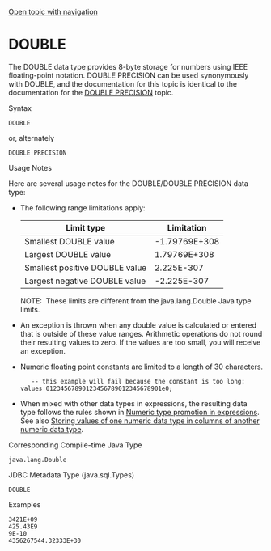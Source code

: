 [Open topic with navigation](../../../index.html#Shared/SQLReference/DataTypes/Double.html)

<a href="" id="DataTypes.Double"></a>[]()DOUBLE
===============================================

The <span class="CodeFont">DOUBLE</span> data type provides 8-byte storage for numbers using IEEE floating-point notation. <span class="CodeFont">DOUBLE PRECISION</span> can be used synonymously with <span class="CodeFont">DOUBLE</span>, and the documentation for this topic is identical to the documentation for the <span class="CodeFont">[DOUBLE PRECISION](DoublePrecision.html)</span> topic.

Syntax

``` FcnSyntax
DOUBLE
```

or, alternately

``` FcnSyntax
DOUBLE PRECISION
```

Usage Notes

Here are several usage notes for the <span class="CodeFont">DOUBLE</span>/<span class="CodeFont">DOUBLE PRECISION</span> data type:

-   The following range limitations apply:

    | Limit type                                                   | Limitation    |
    |--------------------------------------------------------------|---------------|
    | Smallest <span class="CodeFont">DOUBLE</span> value          | -1.79769E+308 |
    | Largest <span class="CodeFont">DOUBLE</span> value           | 1.79769E+308  |
    | Smallest positive <span class="CodeFont">DOUBLE</span> value | 2.225E-307    |
    | Largest negative <span class="CodeFont">DOUBLE</span> value  | -2.225E-307   |

    <span class="autonumber"><span class="noteAutoNum">NOTE:  </span></span>These limits are different from the java.lang.Double Java type limits.

-   An exception is thrown when any double value is calculated or entered that is outside of these value ranges. Arithmetic operations <span class="BoldFont">do not</span> round their resulting values to zero. If the values are too small, you will receive an exception.
-   Numeric floating point constants are limited to a length of 30 characters.
    ``` Example
       -- this example will fail because the constant is too long:
    values 01234567890123456789012345678901e0;
    ```

-   When mixed with other data types in expressions, the resulting data type follows the rules shown in [Numeric type promotion in expressions](Intro.NumericTypes.html#NumericTypePromotion). See also [Storing values of one numeric data type in columns of another numeric data type](Intro.NumericTypes.html#StoringValues).

Corresponding Compile-time Java Type

``` FcnSyntax
java.lang.Double
```

JDBC Metadata Type (java.sql.Types)

``` FcnSyntax
DOUBLE
```

Examples

``` Example
3421E+09
425.43E9
9E-10
4356267544.32333E+30
```

 


